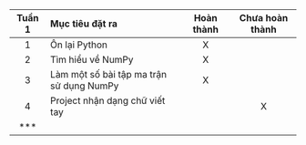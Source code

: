 | Tuần 1 |Mục tiêu đặt ra| Hoàn thành | Chưa hoàn thành |
|:---:|:---|:---:|:---:|
| 1 | Ôn lại Python |X | |
| 2 | Tìm hiểu về NumPy| X | |
| 3 | Làm một số bài tập ma trận sử dụng NumPy | X |  |
| 4 | Project nhận dạng chữ viết tay |  | X |
| *** | | | |

